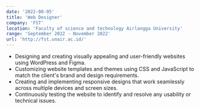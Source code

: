 ```yaml
---
date: '2022-08-05'
title: 'Web Designer'
company: 'FST'
location: 'Faculty of science and technology Airlangga University'
range: 'September 2022 - November 2022'
url: 'http://fst.unair.ac.id/'
---
```


- Designing and creating visually appealing and user-friendly websites using WordPress and Figma.
- Customizing website templates and themes using CSS and JavaScript to match the client's brand and design requirements.
- Creating and implementing responsive designs that work seamlessly across multiple devices and screen sizes.
- Continuously testing the website to identify and resolve any usability or technical issues.

